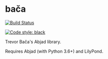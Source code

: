 bača
====

[![Build Status](https://travis-ci.org/trevorbaca/baca.svg?branch=master)](https://travis-ci.org/trevorbaca/baca)

[![Code style: black](https://img.shields.io/badge/code%20style-black-000000.svg)](https://github.com/ambv/black)

Trevor Bača's Abjad library.

Requires Abjad (with Python 3.6+) and LilyPond.
